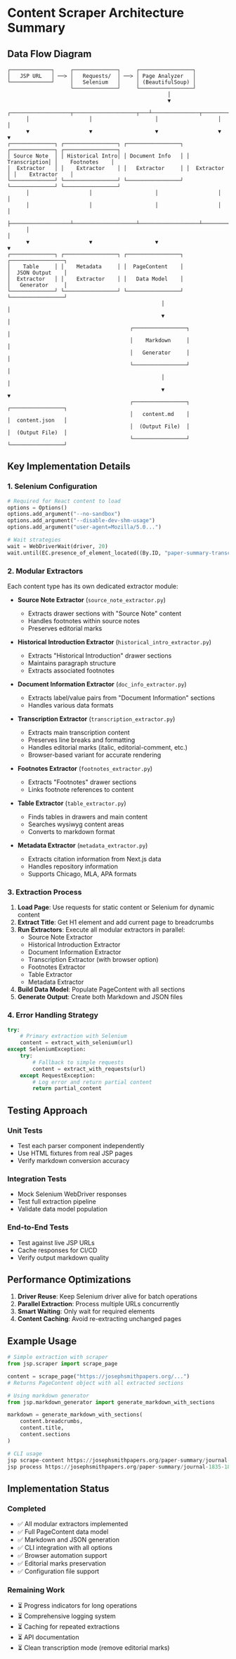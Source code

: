 # Content Scraper Architecture Summary

## Data Flow Diagram

```
┌─────────────┐     ┌──────────────┐     ┌─────────────────┐
│   JSP URL   │ ──> │   Requests/  │ ──> │ Page Analyzer   │
└─────────────┘     │   Selenium   │     │ (BeautifulSoup) │
                    └──────────────┘     └─────────────────┘
                                                   │
                                                   ▼
      ┌───────────────────┬────────────────────┬───┴───────────────┬────────────────────┐
      │                   │                    │                   │                    │
      ▼                   ▼                    ▼                   ▼                    ▼
┌──────────────┐ ┌─────────────────┐ ┌─────────────────┐ ┌──────────────┐ ┌─────────────────┐
│ Source Note  │ │ Historical Intro│ │ Document Info   │ │ Transcription│ │    Footnotes    │
│  Extractor   │ │    Extractor    │ │   Extractor     │ │  Extractor   │ │    Extractor    │
└──────────────┘ └─────────────────┘ └─────────────────┘ └──────────────┘ └─────────────────┘
      │                   │                    │                   │                    │
      │                   │                    │                   │                    │
      ├───────────────────┴────────────────────┴───────────────────┴────────────────────┤
      │                                                                                  │
      ▼                   ▼                    ▼                                         ▼
┌──────────────┐ ┌─────────────────┐ ┌─────────────────┐                    ┌─────────────────┐
│    Table     │ │    Metadata     │ │  PageContent    │                    │  JSON Output    │
│  Extractor   │ │    Extractor    │ │   Data Model    │                    │   Generator     │
└──────────────┘ └─────────────────┘ └─────────────────┘                    └─────────────────┘
                                                 │                                      │
                                                 ▼                                      │
                                       ┌─────────────────┐                              │
                                       │    Markdown     │                              │
                                       │   Generator     │                              │
                                       └─────────────────┘                              │
                                                 │                                      │
                                                 ▼                                      ▼
                                       ┌─────────────────┐                    ┌─────────────────┐
                                       │   content.md    │                    │  content.json   │
                                       │  (Output File)  │                    │  (Output File)  │
                                       └─────────────────┘                    └─────────────────┘
```

## Key Implementation Details

### 1. Selenium Configuration
```python
# Required for React content to load
options = Options()
options.add_argument("--no-sandbox")
options.add_argument("--disable-dev-shm-usage")
options.add_argument("user-agent=Mozilla/5.0...")

# Wait strategies
wait = WebDriverWait(driver, 20)
wait.until(EC.presence_of_element_located((By.ID, "paper-summary-transcript")))
```

### 2. Modular Extractors

Each content type has its own dedicated extractor module:

- **Source Note Extractor** (`source_note_extractor.py`)
  - Extracts drawer sections with "Source Note" content
  - Handles footnotes within source notes
  - Preserves editorial marks

- **Historical Introduction Extractor** (`historical_intro_extractor.py`)
  - Extracts "Historical Introduction" drawer sections
  - Maintains paragraph structure
  - Extracts associated footnotes

- **Document Information Extractor** (`doc_info_extractor.py`)
  - Extracts label/value pairs from "Document Information" sections
  - Handles various data formats

- **Transcription Extractor** (`transcription_extractor.py`)
  - Extracts main transcription content
  - Preserves line breaks and formatting
  - Handles editorial marks (italic, editorial-comment, etc.)
  - Browser-based variant for accurate rendering

- **Footnotes Extractor** (`footnotes_extractor.py`)
  - Extracts "Footnotes" drawer sections
  - Links footnote references to content

- **Table Extractor** (`table_extractor.py`)
  - Finds tables in drawers and main content
  - Searches wysiwyg content areas
  - Converts to markdown format

- **Metadata Extractor** (`metadata_extractor.py`)
  - Extracts citation information from Next.js data
  - Handles repository information
  - Supports Chicago, MLA, APA formats

### 3. Extraction Process

1. **Load Page**: Use requests for static content or Selenium for dynamic content
2. **Extract Title**: Get H1 element and add current page to breadcrumbs
3. **Run Extractors**: Execute all modular extractors in parallel:
   - Source Note Extractor
   - Historical Introduction Extractor
   - Document Information Extractor
   - Transcription Extractor (with browser option)
   - Footnotes Extractor
   - Table Extractor
   - Metadata Extractor
4. **Build Data Model**: Populate PageContent with all sections
5. **Generate Output**: Create both Markdown and JSON files

### 4. Error Handling Strategy

```python
try:
    # Primary extraction with Selenium
    content = extract_with_selenium(url)
except SeleniumException:
    try:
        # Fallback to simple requests
        content = extract_with_requests(url)
    except RequestException:
        # Log error and return partial content
        return partial_content
```

## Testing Approach

### Unit Tests
- Test each parser component independently
- Use HTML fixtures from real JSP pages
- Verify markdown conversion accuracy

### Integration Tests
- Mock Selenium WebDriver responses
- Test full extraction pipeline
- Validate data model population

### End-to-End Tests
- Test against live JSP URLs
- Cache responses for CI/CD
- Verify output markdown quality

## Performance Optimizations

1. **Driver Reuse**: Keep Selenium driver alive for batch operations
2. **Parallel Extraction**: Process multiple URLs concurrently
3. **Smart Waiting**: Only wait for required elements
4. **Content Caching**: Avoid re-extracting unchanged pages

## Example Usage

```python
# Simple extraction with scraper
from jsp.scraper import scrape_page

content = scrape_page("https://josephsmithpapers.org/...")
# Returns PageContent object with all extracted sections

# Using markdown generator
from jsp.markdown_generator import generate_markdown_with_sections

markdown = generate_markdown_with_sections(
    content.breadcrumbs,
    content.title,
    content.sections
)

# CLI usage
jsp scrape-content https://josephsmithpapers.org/paper-summary/journal-1835-1836/11
jsp process https://josephsmithpapers.org/paper-summary/journal-1835-1836/11 --config config.json
```

## Implementation Status

### Completed
- ✅ All modular extractors implemented
- ✅ Full PageContent data model
- ✅ Markdown and JSON generation
- ✅ CLI integration with all options
- ✅ Browser automation support
- ✅ Editorial marks preservation
- ✅ Configuration file support

### Remaining Work
- ⏳ Progress indicators for long operations
- ⏳ Comprehensive logging system
- ⏳ Caching for repeated extractions
- ⏳ API documentation
- ⏳ Clean transcription mode (remove editorial marks)